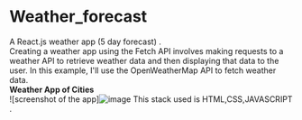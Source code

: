 # Weather_forecast
A React.js weather app (5 day forecast) .<br>
Creating a weather app using the Fetch API involves making requests to a weather API to retrieve weather data and then displaying that data to the user. In this example, I'll use the OpenWeatherMap API to fetch weather data.<br>
<b>Weather App of Cities</b><br>
![screenshot of the app]![image](https://github.com/arpi2001/Weather_forecast/assets/107062835/021a4106-a03b-431f-8a5f-2dbad3bec469)
This stack used is HTML,CSS,JAVASCRIPT .



